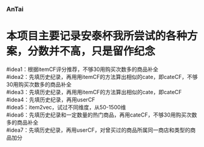 ### AnTai
# 本项目主要记录安泰杯我所尝试的各种方案，分数并不高，只是留作纪念  
#idea1：根据itemCF评分推荐，不够30用购买次数多的商品补全  
#idea2：先填历史纪录，再用用itemCF的方法算出相似的cate，即cateCF，不够30用购买次数多的商品补全  
#idea3：先填历史纪录，再用用itemCF的方法算出相似的cate，即cateCF  
#idea4：先填历史纪录，再用userCF  
#idea5：item2vec，试过不同维度，从50-1500维  
#idea6：先填历史纪录和一定数量的热门商品，再用cateCF，不够30用购买次数多的商品补全  
#idea7：先填历史纪录，再用userCF，对曾买过的商品所属同一商店和类型的商品加分  